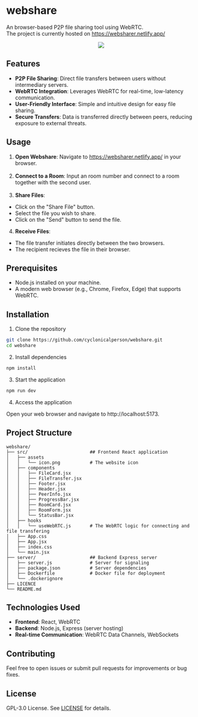 # webshare
An browser-based P2P file sharing tool using WebRTC.<br>
The project is currently hosted on https://websharer.netlify.app/
<p align="center">
  <img src="https://github.com/user-attachments/assets/d2cbe9c3-4976-445d-b7f1-a4d78a11617a">
</p>

## Features

- **P2P File Sharing**: Direct file transfers between users without intermediary servers.
- **WebRTC Integration**: Leverages WebRTC for real-time, low-latency communication.
- **User-Friendly Interface**: Simple and intuitive design for easy file sharing.
- **Secure Transfers**: Data is transferred directly between peers, reducing exposure to external threats.

## Usage

1. **Open Webshare**: Navigate to https://websharer.netlify.app/ in your browser.<br><br>
2. **Connect to a Room**: Input an room number and connect to a room together with the second user.<br><br>
3. **Share Files**:
  - Click on the "Share File" button.<br>
  - Select the file you wish to share.<br>
  - Click on the "Send" button to send the file.<br>
4. **Receive Files**:
  - The file transfer initiates directly between the two browsers.<br>
  - The recipient recieves the file in their browser.<br>

## Prerequisites

- Node.js installed on your machine.
- A modern web browser (e.g., Chrome, Firefox, Edge) that supports WebRTC.

## Installation

1. Clone the repository

```bash
git clone https://github.com/cyclonicalperson/webshare.git
cd webshare
```

2. Install dependencies

```bash
npm install
```

3. Start the application

```bash
npm run dev
```

4. Access the application

  Open your web browser and navigate to http://localhost:5173.

## Project Structure

```
webshare/
├── src/                       ## Frontend React application
│   ├── assets
│   │   └── icon.png           # The website icon
│   ├── components
│   │   ├── FileCard.jsx
│   │   ├── FileTransfer.jsx
│   │   ├── Footer.jsx
│   │   ├── Header.jsx
│   │   ├── PeerInfo.jsx
│   │   ├── ProgressBar.jsx
│   │   ├── RoomCard.jsx
│   │   ├── RoomForm.jsx
│   │   └── StatusBar.jsx
│   ├── hooks
│   │   └── useWebRTC.js       # The WebRTC logic for connecting and file transfering
│   ├── App.css
│   ├── App.jsx
│   ├── index.css
│   └── main.jsx
├── server/                    ## Backend Express server
│   ├── server.js              # Server for signaling
│   ├── package.json           # Server dependencies
│   ├── Dockerfile             # Docker file for deployment
│   └── .dockerignore
├── LICENCE
└── README.md
```

## Technologies Used

- **Frontend**: React, WebRTC
- **Backend**: Node.js, Express (server hosting)
- **Real-time Communication**: WebRTC Data Channels, WebSockets

## Contributing

Feel free to open issues or submit pull requests for improvements or bug fixes.

## License

GPL-3.0 License. See [LICENSE](LICENSE) for details.
